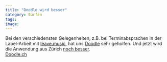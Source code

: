 ```yaml
---
title: "Doodle wird besser"
category: Surfen
tags: 
image: 
---
```


Bei den verschiedensten Gelegenheiten, z.B. bei Terminabsprachen in der Label-Arbeit mit [leave.music](http://www.leavemusic.de), hat uns [Doodle](http://www.misantropolis.de/2008/01/kraut-doodle/) sehr geholfen. Und jetzt wird die Anwendung aus Zürich [noch besser](http://lifehacker.com/5049902/doodle-updates-with-power-features-facebook-integration).  
[Doodle.ch](http://doodle.ch/main.html)
